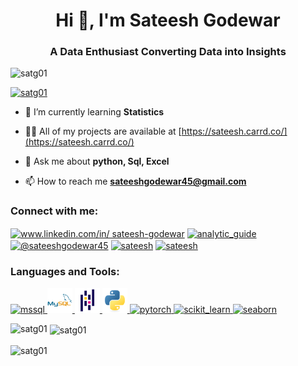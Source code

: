 <h1 align="center">Hi 👋, I'm Sateesh Godewar</h1>
<h3 align="center">A Data Enthusiast Converting Data into Insights</h3>

<p align="left"> <img src="https://komarev.com/ghpvc/?username=satg01&label=Profile%20views&color=0e75b6&style=flat" alt="satg01" /> </p>

<p align="left"> <a href="https://github.com/ryo-ma/github-profile-trophy"><img src="https://github-profile-trophy.vercel.app/?username=satg01" alt="satg01" /></a> </p>

- 🌱 I’m currently learning **Statistics**

- 👨‍💻 All of my projects are available at [https://sateesh.carrd.co/](https://sateesh.carrd.co/)

- 💬 Ask me about **python, Sql, Excel**

- 📫 How to reach me **sateeshgodewar45@gmail.com**

<h3 align="left">Connect with me:</h3>
<p align="left">
<a href="https://linkedin.com/in/www.linkedin.com/in/ sateesh-godewar" target="blank"><img align="center" src="https://raw.githubusercontent.com/rahuldkjain/github-profile-readme-generator/master/src/images/icons/Social/linked-in-alt.svg" alt="www.linkedin.com/in/ sateesh-godewar" height="30" width="40" /></a>
<a href="https://instagram.com/analytic_guide" target="blank"><img align="center" src="https://raw.githubusercontent.com/rahuldkjain/github-profile-readme-generator/master/src/images/icons/Social/instagram.svg" alt="analytic_guide" height="30" width="40" /></a>
<a href="https://medium.com/@sateeshgodewar45" target="blank"><img align="center" src="https://raw.githubusercontent.com/rahuldkjain/github-profile-readme-generator/master/src/images/icons/Social/medium.svg" alt="@sateeshgodewar45" height="30" width="40" /></a>
<a href="https://www.hackerrank.com/sateesh" target="blank"><img align="center" src="https://raw.githubusercontent.com/rahuldkjain/github-profile-readme-generator/master/src/images/icons/Social/hackerrank.svg" alt="sateesh" height="30" width="40" /></a>
<a href="https://www.hackerearth.com/sateesh" target="blank"><img align="center" src="https://raw.githubusercontent.com/rahuldkjain/github-profile-readme-generator/master/src/images/icons/Social/hackerearth.svg" alt="sateesh" height="30" width="40" /></a>
</p>

<h3 align="left">Languages and Tools:</h3>
<p align="left"> <a href="https://www.microsoft.com/en-us/sql-server" target="_blank" rel="noreferrer"> <img src="https://www.svgrepo.com/show/303229/microsoft-sql-server-logo.svg" alt="mssql" width="40" height="40"/> </a> <a href="https://www.mysql.com/" target="_blank" rel="noreferrer"> <img src="https://raw.githubusercontent.com/devicons/devicon/master/icons/mysql/mysql-original-wordmark.svg" alt="mysql" width="40" height="40"/> </a> <a href="https://pandas.pydata.org/" target="_blank" rel="noreferrer"> <img src="https://raw.githubusercontent.com/devicons/devicon/2ae2a900d2f041da66e950e4d48052658d850630/icons/pandas/pandas-original.svg" alt="pandas" width="40" height="40"/> </a> <a href="https://www.python.org" target="_blank" rel="noreferrer"> <img src="https://raw.githubusercontent.com/devicons/devicon/master/icons/python/python-original.svg" alt="python" width="40" height="40"/> </a> <a href="https://pytorch.org/" target="_blank" rel="noreferrer"> <img src="https://www.vectorlogo.zone/logos/pytorch/pytorch-icon.svg" alt="pytorch" width="40" height="40"/> </a> <a href="https://scikit-learn.org/" target="_blank" rel="noreferrer"> <img src="https://upload.wikimedia.org/wikipedia/commons/0/05/Scikit_learn_logo_small.svg" alt="scikit_learn" width="40" height="40"/> </a> <a href="https://seaborn.pydata.org/" target="_blank" rel="noreferrer"> <img src="https://seaborn.pydata.org/_images/logo-mark-lightbg.svg" alt="seaborn" width="40" height="40"/> </a> </p>

<p><img align="left" src="https://github-readme-stats.vercel.app/api/top-langs?username=satg01&show_icons=true&locale=en&layout=compact" alt="satg01" /></p>

<p>&nbsp;<img align="center" src="https://github-readme-stats.vercel.app/api?username=satg01&show_icons=true&locale=en" alt="satg01" /></p>

<p><img align="center" src="https://github-readme-streak-stats.herokuapp.com/?user=satg01&" alt="satg01" /></p>
